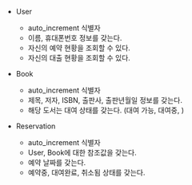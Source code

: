 * User
  * auto_increment 식별자
  * 이름, 휴대폰번호 정보를 갖는다.
  * 자신의 예약 현황을 조회할 수 있다.
  * 자신의 대출 현황을 조회할 수 있다.

* Book
  * auto_increment 식별자
  * 제목, 저자, ISBN, 출판사, 출판년월일 정보를 갖는다.
  * 해당 도서는 대여 상태를 갖는다. (대여 가능, 대여중, )

* Reservation
  * auto_increment 식별자
  * User, Book에 대한 참조값을 갖는다.
  * 예약 날짜를 갖는다.
  * 예약중, 대여완료, 취소됨 상태를 갖는다.